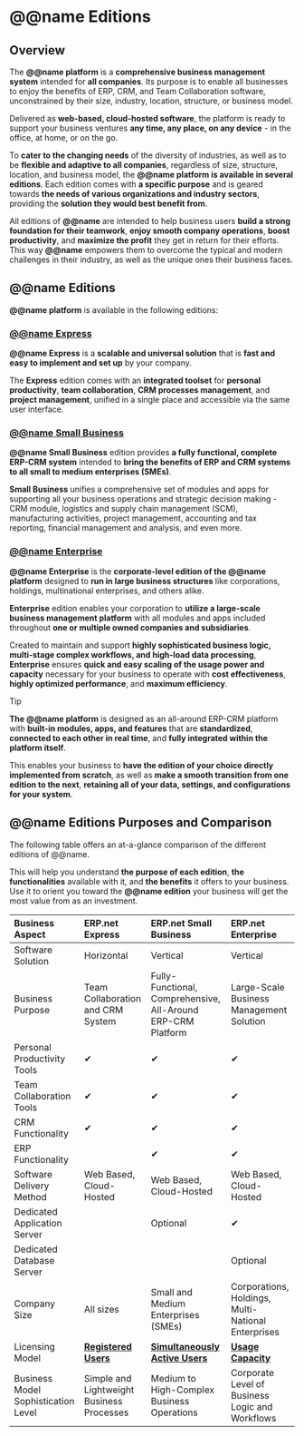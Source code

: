 # @@name Editions

## Overview

The **@@name platform** is a **comprehensive business management system** intended for **all companies**. 
Its purpose is to enable all businesses to enjoy the benefits of ERP, CRM, and Team Collaboration software, unconstrained by their size, industry, location, structure, or business model.  

Delivered as **web-based, cloud-hosted software**, the platform is ready to support your business ventures **any time, any place, on any device** - in the office, at home, or on the go.  

To **cater to the changing needs** of the diversity of industries, as well as to be **flexible and adaptive to all companies**, regardless of size, structure, location, and business model, the **@@name platform is available in several editions**. 
Each edition comes with **a specific purpose** and is geared towards **the needs of various organizations and industry sectors**, providing the **solution they would best benefit from**.  

All editions of **@@name** are intended to help business users **build a strong foundation for their teamwork**, **enjoy smooth company operations**, **boost productivity**, and **maximize the profit** they get in return for their efforts. 
This way **@@name** empowers them to overcome the typical and modern challenges in their industry, as well as the unique ones their business faces.  

## @@name Editions

**@@name platform** is available in the following editions:  

### [@@name Express](express-edition.md)

**@@name Express** is a **scalable and universal solution** that is **fast and easy to implement and set up** by your company.  

The **Express** edition comes with an **integrated toolset** for **personal productivity**, **team collaboration**, **CRM processes management**, and **project management**, unified in a single place and accessible via the same user interface.  

### [@@name Small Business](small-business-edition.md)

**@@name Small Business** edition provides **a fully functional, complete ERP-CRM system** intended to **bring the benefits of ERP and CRM systems to all small to medium enterprises (SMEs)**.  

**Small Business** unifies a comprehensive set of modules and apps for supporting all your business operations and strategic decision making - CRM module, logistics and supply chain management (SCM), manufacturing activities, project management, accounting and tax reporting, financial management and analysis, and even more.  

### [@@name Enterprise](enterprise-edition.md)

**@@name Enterprise** is the **corporate-level edition of the @@name platform** designed to **run in large business structures** like corporations, holdings, multinational enterprises, and others alike.  

**Enterprise** edition enables your corporation to **utilize a large-scale business management platform** with all modules and apps included throughout **one or multiple owned companies and subsidiaries**.  

Created to maintain and support **highly sophisticated business logic, multi-stage complex workflows, and high-load data processing**, **Enterprise** ensures **quick and easy scaling of the usage power and capacity** necessary for your business to operate with **cost effectiveness**, **highly optimized performance**, and **maximum efficiency**.  

> [!TIP]
> **The @@name platform** is designed as an all-around ERP-CRM platform with **built-in modules, apps, and features** that are **standardized**, **connected to each other in real time**, and **fully integrated within the platform itself**.  
> 
> This enables your business to **have the edition of your choice directly implemented from scratch**, as well as **make a smooth transition from one edition to the next**, **retaining all of your data, settings, and configurations for your system**.  

## @@name Editions Purposes and Comparison

The following table offers an at-a-glance comparison of the different editions of @@name.  

This will help you understand **the purpose of each edition**, **the functionalities** available with it, and **the benefits** it offers to your business. 
Use it to orient you toward the **@@name edition** your business will get the most value from as an investment.  

|Business Aspect|ERP.net Express|ERP.net Small Business|ERP.net Enterprise|
|:----|:----|:----|:----|
|Software Solution|Horizontal|Vertical|Vertical|
|Business Purpose|Team Collaboration and CRM System|Fully-Functional, Comprehensive, All-Around ERP-CRM Platform|Large-Scale Business Management Solution|
|Personal Productivity Tools|✔|✔|✔|
|Team Collaboration Tools|✔|✔|✔|
|CRM Functionality|✔|✔|✔|
|ERP Functionality| |✔|✔|
|Software Delivery Method|Web Based, Cloud-Hosted|Web Based, Cloud-Hosted|Web Based, Cloud-Hosted|
|Dedicated Application Server| |Optional|✔|
|Dedicated Database Server| | |Optional|
|Company Size|All sizes|Small and Medium Enterprises (SMEs)|Corporations, Holdings, Multi-National Enterprises|
|Licensing Model|**[Registered Users](~/information/licensing/registered-user-based-licensing.md)**|**[Simultaneously Active Users](~/information/licensing/concurrent-sessions-based-licensing.md)**|**[Usage Capacity](~/information/licensing/core-licensing.md)**|
|Business Model Sophistication Level|Simple and Lightweight Business Processes|Medium to High-Complex Business Operations|Corporate Level of Business Logic and Workflows|
